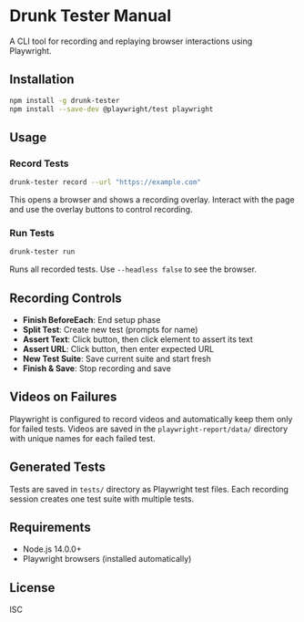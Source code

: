 # Drunk Tester Manual

A CLI tool for recording and replaying browser interactions using Playwright.

## Installation

```bash
npm install -g drunk-tester
npm install --save-dev @playwright/test playwright
```

## Usage

### Record Tests

```bash
drunk-tester record --url "https://example.com"
```

This opens a browser and shows a recording overlay. Interact with the page and use the overlay buttons to control recording.

### Run Tests

```bash
drunk-tester run
```

Runs all recorded tests. Use `--headless false` to see the browser.

## Recording Controls

- **Finish BeforeEach**: End setup phase
- **Split Test**: Create new test (prompts for name)
- **Assert Text**: Click button, then click element to assert its text
- **Assert URL**: Click button, then enter expected URL
- **New Test Suite**: Save current suite and start fresh
- **Finish & Save**: Stop recording and save

## Videos on Failures

Playwright is configured to record videos and automatically keep them only for failed tests. Videos are saved in the `playwright-report/data/` directory with unique names for each failed test.

## Generated Tests

Tests are saved in `tests/` directory as Playwright test files. Each recording session creates one test suite with multiple tests.

## Requirements

- Node.js 14.0.0+
- Playwright browsers (installed automatically)

## License

ISC